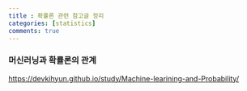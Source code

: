 ```yaml
---
title : 확률론 관련 참고글 정리
categories: [statistics]
comments: true
---
```


### 머신러닝과 확률론의 관계

https://devkihyun.github.io/study/Machine-learining-and-Probability/